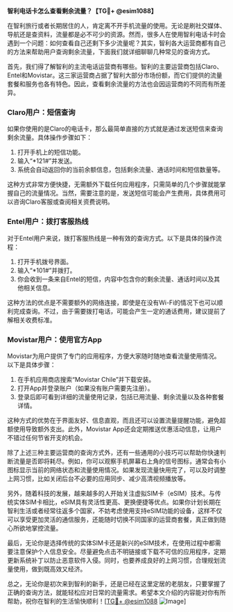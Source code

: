 **智利电话卡怎么查看剩余流量？【TG💪+ @esim1088】**

在智利旅行或者长期居住的人，肯定离不开手机流量的使用。无论是刷社交媒体、导航还是查资料，流量都是必不可少的资源。然而，很多人在使用智利电话卡时会遇到一个问题：如何查看自己还剩下多少流量呢？其实，智利各大运营商都有自己的方法来帮助用户查询剩余流量，下面我们就详细聊聊几种常见的查询方式。

首先，我们得了解智利的主流电话运营商有哪些。智利的主要运营商包括Claro、Entel和Movistar。这三家运营商占据了智利大部分市场份额，而它们提供的流量套餐和服务也各有特色。因此，查看剩余流量的方法也会因运营商的不同而有所差异。

### Claro用户：短信查询

如果你使用的是Claro的电话卡，那么最简单直接的方式就是通过发送短信来查询剩余流量。具体操作步骤如下：

1. 打开手机上的短信功能。
2. 输入“*121#”并发送。
3. 系统会自动返回你的当前余额信息，包括剩余流量、通话时间和短信数量等。

这种方式非常方便快捷，无需额外下载任何应用程序，只需简单的几个步骤就能掌握自己的流量情况。当然，需要注意的是，发送短信可能会产生费用，具体费用可以咨询Claro客服或查阅相关资费说明。

### Entel用户：拨打客服热线

对于Entel用户来说，拨打客服热线是一种有效的查询方式。以下是具体的操作流程：

1. 打开手机拨号界面。
2. 输入“*101#”并拨打。
3. 你会收到一条来自Entel的短信，内容中包含你的剩余流量、通话时间以及其他相关信息。

这种方法的优点是不需要额外的网络连接，即使是在没有Wi-Fi的情况下也可以顺利完成查询。不过，由于需要拨打电话，可能会产生一定的通话费用，建议提前了解相关收费标准。

### Movistar用户：使用官方App

Movistar为用户提供了专门的应用程序，方便大家随时随地查看流量使用情况。以下是具体步骤：

1. 在手机应用商店搜索“Movistar Chile”并下载安装。
2. 打开App并登录账户（如果没有账户需要先注册）。
3. 登录后即可看到详细的流量使用记录，包括已用流量、剩余流量以及各种套餐详情。

这种方式的优势在于界面友好、信息直观，而且还可以设置流量提醒功能，避免超额使用导致额外支出。此外，Movistar App还会定期推送优惠活动信息，让用户不错过任何节省开支的机会。

除了上述三种主要运营商的查询方式外，还有一些通用的小技巧可以帮助你快速判断流量是否即将耗尽。例如，你可以观察手机屏幕右上角的信号图标，通常会有小图标显示当前的网络状态和流量使用情况。如果发现流量快用完了，可以及时调整上网习惯，比如关闭后台不必要的应用同步、减少高清视频播放等。

另外，随着科技的发展，越来越多的人开始关注虚拟SIM卡（eSIM）技术。与传统实体SIM卡相比，eSIM具有灵活性更高、更换便捷等优点。如果你计划长期在智利生活或者经常往返多个国家，不妨考虑使用支持eSIM功能的设备，这样不仅可以享受更加灵活的通信服务，还能随时切换不同国家的运营商套餐，真正做到随心所欲地掌控流量。

最后，无论你是选择传统的实体SIM卡还是新兴的eSIM技术，在使用过程中都需要注意保护个人信息安全。尽量避免点击不明链接或下载不可信的应用程序，定期更新系统补丁以防止恶意软件入侵。同时，也要养成良好的上网习惯，合理规划流量使用，做到既高效又经济。

总之，无论你是初次来到智利的新手，还是已经在这里定居的老朋友，只要掌握了正确的查询方法，就能轻松应对日常的流量需求。希望本文介绍的内容能对你有所帮助，祝你在智利的生活愉快顺利！[[TG💪+ @esim1088](https://t.me/s/esim1088) ![Image](https://i.postimg.cc/4NQfJmqS/Snipaste-2025-05-13-00-14-12.png)]